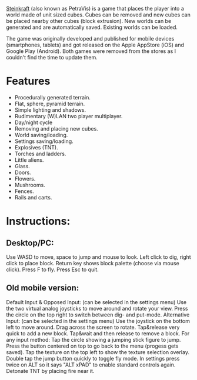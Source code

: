 [Steinkraft](https://steinkraft.net/) (also known as PetraVis) is a game that places the player into a world made of unit sized cubes. Cubes can be removed and new cubes can be placed nearby other cubes (block extrusion). New worlds can be generated and are automatically saved. Existing worlds can be loaded.

The game was originally developed and published for mobile devices (smartphones, tablets) and got released on the Apple AppStore (iOS) and Google Play (Android). Both games were removed from the stores as I couldn't find the time to update them.

# Features
- Procedurally generated terrain.
- Flat, sphere, pyramid terrain.
- Simple lighting and shadows.
- Rudimentary (W)LAN two player multiplayer.
- Day/night cycle
- Removing and placing new cubes.
- World saving/loading.
- Settings saving/loading.
- Explosives (TNT).
- Torches and ladders.
- Little aliens.
- Glass.
- Doors.
- Flowers.
- Mushrooms.
- Fences.
- Rails and carts.

# Instructions:
## Desktop/PC:
Use WASD to move, space to jump and mouse to look.
Left click to dig, right click to place block.
Return key shows block palette (choose via mouse click).
Press F to fly.
Press Esc to quit.

## Old mobile version:
Default Input & Opposed Input: (can be selected in the settings menu)
Use the two virtual analog joysticks to move around and rotate your view.
Press the circle on the top right to switch between dig- and put-mode.
Alternative Input: (can be selected in the settings menu)
Use the joystick on the bottom left to move around.
Drag across the screen to rotate.
Tap&release very quick to add a new block.
Tap&wait and then release to remove a block.
For any input method:
Tap the circle showing a jumping stick figure to jump.
Press the button centered on top to go back to the menu (progess gets saved).
Tap the texture on the top left to show the texture selection overlay.
Double tap the jump button quickly to toggle fly mode.
In settings press twice on ALT so it says "ALT xPAD" to enable standard controls again.
Detonate TNT by placing fire near it.
